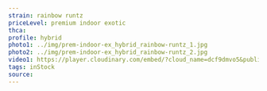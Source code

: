 ```yaml
---
strain: rainbow runtz
priceLevel: premium indoor exotic
thca:
profile: hybrid
photo1: ../img/prem-indoor-ex_hybrid_rainbow-runtz_1.jpg
photo2: ../img/prem-indoor-ex_hybrid_rainbow-runtz_2.jpg
video1: https://player.cloudinary.com/embed/?cloud_name=dcf9dmvo5&public_id=prem-indoor-ex_hybrid_rainbow-runtz_kt4iye&profile=flower
tags: inStock
source:
---
```

